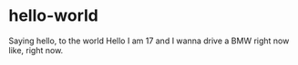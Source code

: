 # hello-world
Saying hello, to the world
Hello I am 17 and I wanna drive a BMW right now <br>
like, right now.
